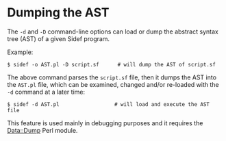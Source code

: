 # Dumping the AST

The `-d` and `-D` command-line options can load or dump the abstract syntax tree (AST) of a given Sidef program.

Example:

```shell
$ sidef -o AST.pl -D script.sf      # will dump the AST of script.sf
```

The above command parses the `script.sf` file, then it dumps the AST into the `AST.pl` file, which can be examined, changed and/or re-loaded with the `-d` command at a later time:

```shell
$ sidef -d AST.pl                  # will load and execute the AST file
```

This feature is used mainly in debugging purposes and it requires the [Data::Dump](https://metacpan.org/pod/Data::Dump) Perl module.
